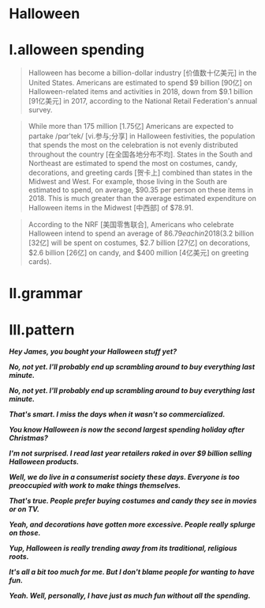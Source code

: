 # Halloween
# I.alloween spending
> Halloween has become a billion-dollar industry [价值数十亿美元] in the United States. Americans are estimated to spend $9 billion [90亿] on Halloween-related items and activities in 2018, down from $9.1 billion [91亿美元] in 2017, according to the National Retail Federation's annual survey.

> While more than 175 million [1.75亿] Americans are expected to partake /pɑr'tek/ [vi.参与;分享] in Halloween festivities, the population that spends the most on the celebration is not evenly distributed throughout the country [在全国各地分布不均]. States in the South and Northeast are estimated to spend the most on costumes, candy, decorations, and greeting cards [贺卡上] combined than states in the Midwest and West. For example, those living in the South are estimated to spend, on average, $90.35 per person on these items in 2018. This is much greater than the average estimated expenditure on Halloween items in the Midwest [中西部] of $78.91.

> According to the NRF [美国零售联合], Americans who celebrate Halloween intend to spend an average of $86.79 each in 2018 ($3.2 billion [32亿] will be spent on costumes, $2.7 billion [27亿] on decorations, $2.6 billion [26亿] on candy, and $400 million [4亿美元] on greeting cards).

# II.grammar






# III.pattern
***Hey James, you bought your Halloween stuff yet?***

***No, not yet. I'll probably end up scrambling around to buy everything last minute.***

***No, not yet. I'll probably end up scrambling around to buy everything last minute.***

***That's smart. I miss the days when it wasn't so commercialized.***

***You know Halloween is now the second largest spending holiday after Christmas?***

***I'm not surprised. I read last year retailers raked in over $9 billion selling Halloween products.***

***Well, we do live in a consumerist society these days. Everyone is too preoccupied with work to make things themselves.***

***That's true. People prefer buying costumes and candy they see in movies or on TV.***

***Yeah, and decorations have gotten more excessive. People really splurge on those.***

***Yup, Halloween is really trending away from its traditional, religious roots.***

***It's all a bit too much for me. But I don't blame people for wanting to have fun.***

***Yeah. Well, personally, I have just as much fun without all the spending.***







